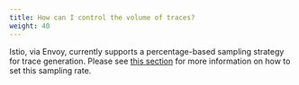 ```yaml
---
title: How can I control the volume of traces?
weight: 40
---
```


Istio, via Envoy, currently supports a percentage-based sampling strategy for trace generation.
Please see [this section](/pt-br/docs/tasks/observability/distributed-tracing/configurability/#trace-sampling) for more information on how to set this sampling rate.
